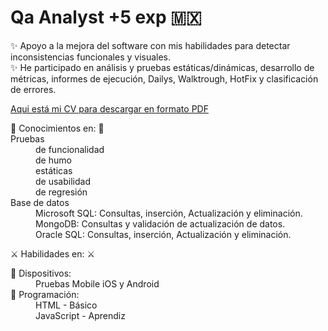 <html lang="es">
  <head>
    <meta charset="utf-8" />
    <meta http-equiv="x-ua-compatible" content="ie=edge" />
    <meta name="viewport" content="width=device-width, initial-scale=1" />
    <title></title>
  </head>

<body>  
    <h1>Qa Analyst +5 exp 🇲🇽</h1>
    <p><label>
    ✨ Apoyo a la mejora del software con mis habilidades para detectar inconsistencias funcionales y visuales.<br/>
    ✨ He participado en análisis y pruebas estáticas/dinámicas, desarrollo de métricas, informes de ejecución, Dailys, Walktrough, HotFix y clasificación de errores. </label></p>
   
<a href="https://drive.google.com/file/d/12-8sK49h3ffVTn6BCWe5LniYAYfSYdLy/view" target="_blank"> Aqui está mi CV para descargar en formato PDF </a> <br/>


<dl>
🧠 Conocimientos en: 🧠
<br/>
<dt>Pruebas</dt>
<dd>de funcionalidad </dd>
<dd> de humo  </dd>
<dd> estáticas</dd>  
<dd> de usabilidad  </dd>
<dd> de regresión  </dd>

<dt>Base de datos</dt>
<dd>Microsoft SQL: Consultas, inserción, Actualización y eliminación.</dd>
<dd> MongoDB: Consultas y validación de actualización de datos.</dd>
<dd>Oracle SQL: Consultas, inserción, Actualización y eliminación. </dd>

⚔️ Habilidades en: ⚔️ <br/>
<dt>📱 Dispositivos: </dt>
<dd>Pruebas Mobile iOS y Android</dd>
<dt>💁 Programación:</dt>
<dd>HTML - Básico</dd>
<dd>JavaScript - Aprendiz</dd>
</dl>






  </body>
</html>
